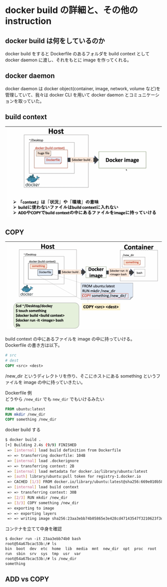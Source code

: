 # docker build の詳細と、その他の instruction

## docker build は何をしているのか

docker build をすると Dockerfile のあるフォルダを build context として docker daemon に渡し、それをもとに image を作ってくれる。

## docker daemon

docker daemon は docker object(container, image, network, volume など)を管理していて、我々は docker CLI を用いて docker daemon とコミュニケーションを取っていた。

## build context

|![](image/buildcontext.png)
|:-:|

## COPY

|![](image/copy.png)
|:-:|

build context の中にあるファイルを image の中に持っていける。  
Dockerfile の書き方は以下。

```Dockerfile
# src
# dest
COPY <src> <dest>
```

/new_dir というディレクトリを作り、そこにホストにある something というファイルを image の中に持っていきたい。

Dockerfile 例  
どうやら `/new_dir` でも `new_dir` でもいけるみたい

```Dockerfile
FROM ubuntu:latest
RUN mkdir /new_dir
COPY something /new_dir
```

docker build する

```sh
$ docker build .
[+] Building 2.4s (9/9) FINISHED
 => [internal] load build definition from Dockerfile
 => => transferring dockerfile: 104B
 => [internal] load .dockerignore
 => => transferring context: 2B
 => [internal] load metadata for docker.io/library/ubuntu:latest
 => [auth] library/ubuntu:pull token for registry-1.docker.io
 => CACHED [1/3] FROM docker.io/library/ubuntu:latest@sha256:669e010b58baf5beb2836b253c1fd5768333f0d1dbcb834f7c07a4dc93f474be
 => [internal] load build context
 => => transferring context: 30B
 => [2/3] RUN mkdir /new_dir
 => [3/3] COPY something /new_dir
 => exporting to image
 => => exporting layers
 => => writing image sha256:23aa3ebb74b05865e3e428cd47143547f3210623f3d870879ce68df9cd1492fe
```

コンテナを立てて中身を確認

```
$ docker run -it 23aa3ebb74b0 bash
root@54a67bcac53b:/# ls
bin  boot  dev  etc  home  lib  media  mnt  new_dir  opt  proc  root  run  sbin  srv  sys  tmp  usr  var
root@54a67bcac53b:/# ls /new_dir
something
```

## ADD vs COPY
